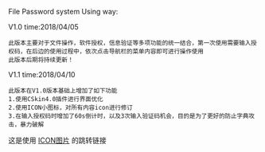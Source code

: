 File Password system Using way:   

V1.0
time:2018/04/05
```
此版本主要对于文件操作，软件授权，信息验证等多项功能的统一结合，第一次使用需要输入授权码，在后边的使用过程中，依次点击导航栏的菜单内容即可进行操作使用
此版本后期将持续更新！
```
V1.1
time:2018/04/10
```
此版本在V1.0版本基础上增加了如下功能
1.使用CSkin4.0插件进行界面优化
2.使用ICON小图标，对所有内容icon进行修订
3.在输入授权码时增加了60s倒计时，以及3次输入验证码机会，目的是为了更好的防止字典攻击，暴力破解
```
这是使用 [ICON图片](https://www.easyicon.net/iconsearch/shield/) 的跳转链接